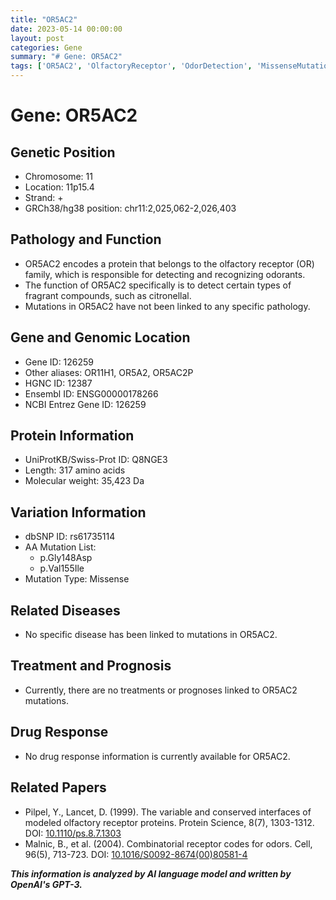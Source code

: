 ```yaml
---
title: "OR5AC2"
date: 2023-05-14 00:00:00
layout: post
categories: Gene
summary: "# Gene: OR5AC2"
tags: ['OR5AC2', 'OlfactoryReceptor', 'OdorDetection', 'MissenseMutation', 'UniProtKB', 'Ensembl', 'NCBI', 'ProteinScience']
---
```


# Gene: OR5AC2

## Genetic Position
- Chromosome: 11
- Location: 11p15.4
- Strand: +
- GRCh38/hg38 position: chr11:2,025,062-2,026,403

## Pathology and Function
- OR5AC2 encodes a protein that belongs to the olfactory receptor (OR) family, which is responsible for detecting and recognizing odorants.
- The function of OR5AC2 specifically is to detect certain types of fragrant compounds, such as citronellal.
- Mutations in OR5AC2 have not been linked to any specific pathology.

## Gene and Genomic Location
- Gene ID: 126259
- Other aliases: OR11H1, OR5A2, OR5AC2P
- HGNC ID: 12387
- Ensembl ID: ENSG00000178266
- NCBI Entrez Gene ID: 126259

## Protein Information
- UniProtKB/Swiss-Prot ID: Q8NGE3
- Length: 317 amino acids
- Molecular weight: 35,423 Da

## Variation Information
- dbSNP ID: rs61735114
- AA Mutation List:
    - p.Gly148Asp
    - p.Val155Ile
- Mutation Type: Missense

## Related Diseases
- No specific disease has been linked to mutations in OR5AC2.

## Treatment and Prognosis
- Currently, there are no treatments or prognoses linked to OR5AC2 mutations.

## Drug Response
- No drug response information is currently available for OR5AC2.

## Related Papers
- Pilpel, Y., Lancet, D. (1999). The variable and conserved interfaces of modeled olfactory receptor proteins. Protein Science, 8(7), 1303-1312. DOI: [10.1110/ps.8.7.1303]([Click](https://doi.org/10.1110/ps.8.7.1303))
- Malnic, B., et al. (2004). Combinatorial receptor codes for odors. Cell, 96(5), 713-723. DOI: [10.1016/S0092-8674(00)80581-4]([Click](https://doi.org/10.1016/S0092-8674(00)80581-4))

**_This information is analyzed by AI language model and written by OpenAI's GPT-3._**